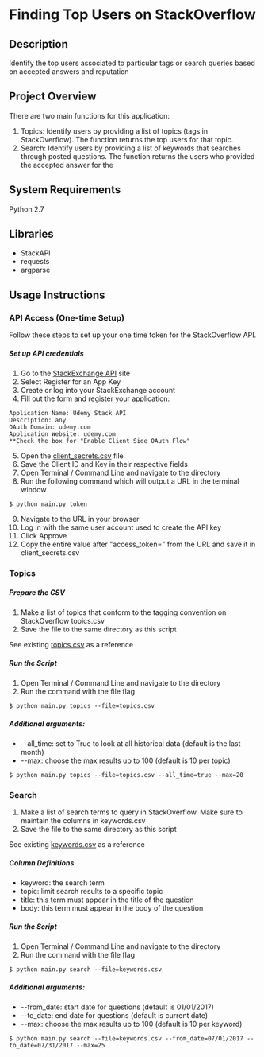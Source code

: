 # Finding Top Users on StackOverflow

## Description
Identify the top users associated to particular tags or search queries based on accepted answers and reputation

## Project Overview
There are two main functions for this application:

1. Topics: Identify users by providing a list of topics (tags in StackOverflow).  The function returns the top users for that topic.
2. Search: Identify users by providing a list of keywords that searches through posted questions.  The function returns the users who provided the accepted answer for the 

## System Requirements
Python 2.7

## Libraries
- StackAPI
- requests
- argparse

## Usage Instructions

### API Access (One-time Setup)

Follow these steps to set up your one time token for the StackOverflow API.

##### Set up API credentials

1. Go to the [StackExchange API](https://api.stackexchange.com/) site
2. Select Register for an App Key
3. Create or log into your StackExchange account
4. Fill out the form and register your application:

```
Application Name: Udemy Stack API
Description: any
OAuth Domain: udemy.com
Application Website: udemy.com
**Check the box for "Enable Client Side OAuth Flow"

```

5. Open the [client_secrets.csv](client_secrets.csv) file
6. Save the Client ID and Key in their respective fields
7. Open Terminal / Command Line and navigate to the directory
8. Run the following command which will output a URL in the terminal window

```
$ python main.py token
```
9. Navigate to the URL in your browser
10. Log in with the same user account used to create the API key
11. Click Approve
12. Copy the entire value after "access_token=" from the URL and save it in client_secrets.csv


### Topics

##### Prepare the CSV

1. Make a list of topics that conform to the tagging convention on StackOverflow topics.csv
2. Save the file to the same directory as this script

See existing [topics.csv](topics.csv) as a reference

##### Run the Script
1. Open Terminal / Command Line and navigate to the directory
2. Run the command with the file flag

```
$ python main.py topics --file=topics.csv
```

##### Additional arguments:
- --all_time: set to True to look at all historical data (default is the last month)
- --max: choose the max results up to 100 (default is 10 per topic)

```
$ python main.py topics --file=topics.csv --all_time=true --max=20 
```

### Search

1. Make a list of search terms to query in StackOverflow.  Make sure to maintain the columns in keywords.csv
2. Save the file to the same directory as this script

See existing [keywords.csv](keywords.csv) as a reference

##### Column Definitions
- keyword: the search term
- topic: limit search results to a specific topic
- title: this term must appear in the title of the question
- body: this term must appear in the body of the question

##### Run the Script
1. Open Terminal / Command Line and navigate to the directory
2. Run the command with the file flag

```
$ python main.py search --file=keywords.csv
```

##### Additional arguments:
- --from_date: start date for questions (default is 01/01/2017)
- --to_date: end date for questions (default is current date)
- --max: choose the max results up to 100 (default is 10 per keyword)

```
$ python main.py search --file=keywords.csv --from_date=07/01/2017 --to_date=07/31/2017 --max=25
```
